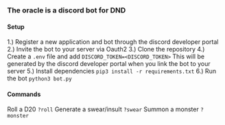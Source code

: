 ### The oracle is a discord bot for DND

#### Setup
1.) Register a new application and bot through the discord developer portal
2.) Invite the bot to your server via Oauth2
3.) Clone the repository
4.) Create a  ```.env``` file and add ```DISCORD_TOKEN=<DISCORD_TOKEN>```
    This will be generated by the discord developer portal when you link the bot to your server
5.) Install dependencies ```pip3 install -r requirements.txt```
6.) Run the bot ```python3 bot.py```

#### Commands
Roll a D20
```?roll```
Generate a swear/insult
```?swear```
Summon a monster
```?monster```